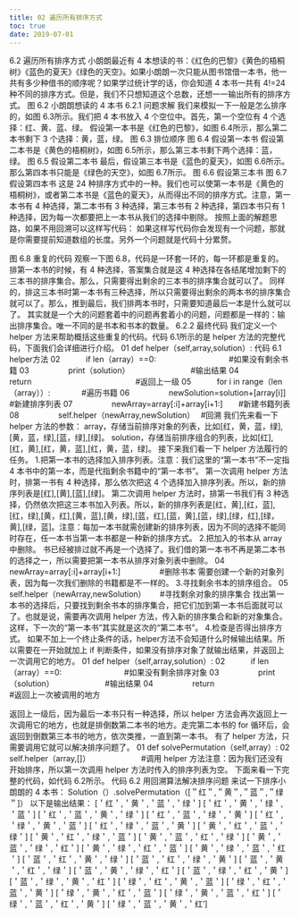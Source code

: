 ```yaml
---
title: 02 遍历所有排序方式
toc: true
date: 2019-07-01
---
```

6.2 遍历所有排序方式
小朗朗最近有 4 本想读的书：《红色的巴黎》《黄色的梧桐树》《蓝色的夏天》《绿色的天空》。如果小朗朗一次只能从图书馆借一本书，他一共有多少种借书的顺序呢？如果学过统计学的话，你会知道 4 本书一共有 4!=24种不同的排序方式。但是，我们不只想知道这个总数，还想一一输出所有的排序方式。
图 6.2 小朗朗想读的 4 本书
6.2.1 问题求解
我们来模拟一下一般是怎么排序的，如图 6.3所示。我们把 4 本书放入 4 个空位中。首先，第一个空位有 4 个选择：红、黄、蓝、绿。
假设第一本书是《红色的巴黎》，如图 6.4所示，那么第二本书剩下 3 个选择：黄，蓝，绿。
图 6.3 排位顺序
图 6.4 假设第一本书
假设第二本书是《黄色的梧桐树》，如图 6.5所示，那么第三本书剩下两个选择：蓝，绿。
图 6.5 假设第二本书
最后，假设第三本书是《蓝色的夏天》，如图 6.6所示。那么第四本书只能是《绿色的天空》，如图 6.7所示。
图 6.6 假设第三本书
图 6.7 假设第四本书
这是 24 种排序方式中的一种。我们也可以使第一本书是《黄色的梧桐树》，或者第二本书是《蓝色的夏天》，从而得出不同的排序方式。注意，第一本书有 4 种选择，第二本书有 3 种选择，第三本书有 2 种选择，第四本书只有 1 种选择，因为每一次都要把上一本书从我们的选择中剔除。
按照上面的解题思路，如果不用回溯可以这样写代码：
如果这样写代码你会发现有一个问题，那就是你需要提前知道数组的长度。另外一个问题就是代码十分累赘。


图 6.8 重复的代码
观察一下图 6.8，代码是一环套一环的，每一环都是重复的。排第一本书的时候，有 4 种选择，答案集合就是这 4 种选择在各结尾增加剩下的三本书的排序集合。那么，只需要得出剩余的三本书的排序集合就可以了。
同样的，排这三本书时第一本书有三种选择，所以只需要得出剩余的两本书的排序集合就可以了。那么，推到最后，我们排两本书时，只需要知道最后一本是什么就可以了。
其实就是一个大的问题套着中的问题再套着小的问题，问题都是一样的：输出排序集合。唯一不同的是书本和书本的数量。
6.2.2 最终代码
我们定义一个 helper 方法来帮助概括这些重复的代码。代码 6.1所示的是 helper 方法的完整代码，下面我们会详细进行介绍。
01 def helper（self,array,solution）:
代码 6.1 helper方法
02　　　 if len（array）==0:　　　　　　　　　 #如果没有剩余书籍
03　　　　　print（solution）　　　　　　　　 #输出结果
04　　　　　return　　　　　　　　　　　　　 #返回上一级
05　　　 for i in range（len（array））:　　　　#遍历书籍
06　　　　　newSolution=solution+[array[i]]　 #新建排序列表
07　　　　　newArray=array[:i]+array[i+1:]　　#新建书籍列表
08　　　　　self.helper（newArray,newSolution）　 #回溯
我们先来看一下 helper 方法的参数：
array，存储当前排序对象的列表，比如[红，黄，蓝，绿],[黄，蓝，绿],[蓝，绿],[绿]。
solution，存储当前排序组合的列表，比如[红],[红，黄],[红，黄，蓝],[红，黄，蓝，绿]。
接下来我们看一下 helper 方法履行的任务。
1.把第一本书的选择加入排序列表。注意：我们这里的“第一本书”不一定指 4 本书中的第一本，而是代指剩余书籍中的“第一本书”。
第一次调用 helper 方法时，排第一书有 4 种选择，那么依次把这 4 个选择加入排序列表。所以，新的排序列表是[红],[黄],[蓝],[绿]。
第二次调用 helper 方法时，排第一书我们有 3 种选择，仍然依次把这三本书加入列表。所以，新的排序列表是[红，黄],[红，蓝],[红，绿],[黄，红],[黄，蓝],[黄，绿],[蓝，红],[蓝，黄],[蓝，绿],[绿，红],[绿，黄],[绿，蓝]。注意：每加一本书就需创建新的排序列表，因为不同的选择不能同时存在，任一本书当第一本书都是一种新的排序方式。
2.把加入的书本从 array 中删除。
书已经被排过就不再是一个选择了。我们借的第一本书不再是第二本书的选择之一，所以需要把第一本书从排序对象列表中删除。
04　　　　　newArray=array[:i]+array[i+1:]　　　　　#删除书本
需要创建一个新的对象列表，因为每一次我们删除的书籍都是不一样的。
3.寻找剩余书本的排序组合。
05　　　　　self.helper（newArray,newSolution）　　 #寻找剩余对象的排序集合
找出第一本书的选择后，只要找到剩余书本的排序集合，把它们加到第一本书后面就可以了。也就是说，需要再次调用 helper 方法，传入新的排序集合和新的对象集合。这样，下一次的“第一本书”其实就是这次的“第二本书”。
4.检查是否得出排序方式。
如果不加上一个终止条件的话，helper方法不会知道什么时候输出结果。所以需要在一开始就加上 if 判断条件，如果没有排序对象了就输出结果，并返回上一次调用它的地方。
01 def helper（self,array,solution）:
02　　　 if len（array）==0:　　　　　　　　#如果没有剩余排序对象
03　　　　　print（solution）　　　　　　　#输出结果
04　　　　　return　　　　　　　　　　　　#返回上一次被调用的地方


返回上一级后，因为最后一本书只有一种选择，所以 helper 方法会再次返回上一次调用它的地方，也就是排倒数第二本书的地方。走完第二本书的 for 循环后，会返回到倒数第三本书的地方，依次类推，一直到第一本书。
有了 helper 方法，只需要调用它就可以解决排序问题了。
01 def solvePermutation（self,array）:
02　 self.helper（array,[]）　　　　　　　#调用 helper 方法注意：因为我们还没有开始排序，所以第一次调用 helper 方法时传入的排序列表为空。
下面来看一下完整的代码，如代码 6.2所示。
代码 6.2 用回溯算法解决排序问题
来试一下排序小朗朗的 4 本书：
Solution（）.solvePermutation（[＂红＂,＂黄＂,＂蓝＂,＂绿＂]）
以下是输出结果：
[＇红＇,＇黄＇,＇蓝＇,＇绿＇]
[＇红＇,＇黄＇,＇绿＇,＇蓝＇]
[＇红＇,＇蓝＇,＇黄＇,＇绿＇]
[＇红＇,＇蓝＇,＇绿＇,＇黄＇]
[＇红＇,＇绿＇,＇黄＇,＇蓝＇]
[＇红＇,＇绿＇,＇蓝＇,＇黄＇]
[＇黄＇,＇红＇,＇蓝＇,＇绿＇]
[＇黄＇,＇红＇,＇绿＇,＇蓝＇]
[＇黄＇,＇蓝＇,＇红＇,＇绿＇]
[＇黄＇,＇蓝＇,＇绿＇,＇红＇]
[＇黄＇,＇绿＇,＇红＇,＇蓝＇]
[＇黄＇,＇绿＇,＇蓝＇,＇红＇]
[＇蓝＇,＇红＇,＇黄＇,＇绿＇]
[＇蓝＇,＇红＇,＇绿＇,＇黄＇]
[＇蓝＇,＇黄＇,＇红＇,＇绿＇]
[＇蓝＇,＇黄＇,＇绿＇,＇红＇]
[＇蓝＇,＇绿＇,＇红＇,＇黄＇]
[＇蓝＇,＇绿＇,＇黄＇,＇红＇]
[＇绿＇,＇红＇,＇黄＇,＇蓝＇]
[＇绿＇,＇红＇,＇蓝＇,＇黄＇]
[＇绿＇,＇黄＇,＇红＇,＇蓝＇]
[＇绿＇,＇黄＇,＇蓝＇,＇红＇]
[＇绿＇,＇蓝＇,＇红＇,＇黄＇]
[＇绿＇,＇蓝＇,＇黄＇,＇红’]
